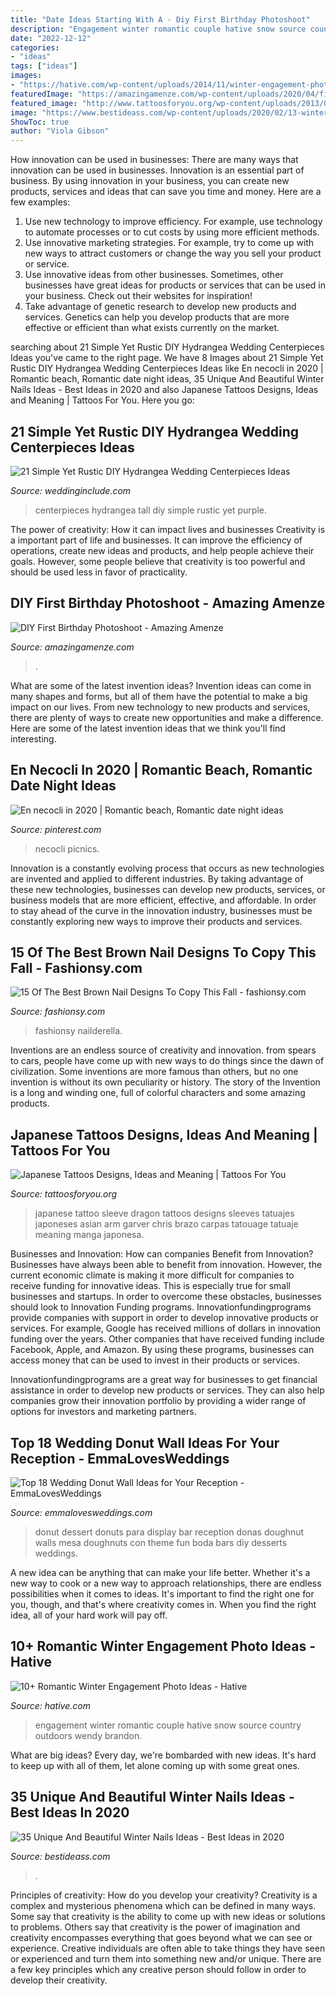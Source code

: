```yaml
---
title: "Date Ideas Starting With A - Diy First Birthday Photoshoot"
description: "Engagement winter romantic couple hative snow source country outdoors wendy brandon"
date: "2022-12-12"
categories:
- "ideas"
tags: ["ideas"]
images:
- "https://hative.com/wp-content/uploads/2014/11/winter-engagement-photo-ideas/13-winter-engagement-photo-ideas.jpg"
featuredImage: "https://amazingamenze.com/wp-content/uploads/2020/04/first-birthday-photoshoot-300x400.jpg"
featured_image: "http://www.tattoosforyou.org/wp-content/uploads/2013/09/Japanese-Sleeve-Tattoo.jpg"
image: "https://www.bestideass.com/wp-content/uploads/2020/02/13-winter-nail-ideas-24022020101613.jpg"
ShowToc: true
author: "Viola Gibson"
---
```



How innovation can be used in businesses: There are many ways that innovation can be used in businesses.
Innovation is an essential part of business. By using innovation in your business, you can create new products, services and ideas that can save you time and money. Here are a few examples: 
1. Use new technology to improve efficiency. For example, use technology to automate processes or to cut costs by using more efficient methods. 
2. Use innovative marketing strategies. For example, try to come up with new ways to attract customers or change the way you sell your product or service. 
3. Use innovative ideas from other businesses. Sometimes, other businesses have great ideas for products or services that can be used in your business. Check out their websites for inspiration! 
4. Take advantage of genetic research to develop new products and services. Genetics can help you develop products that are more effective or efficient than what exists currently on the market.

	

		
searching about 21 Simple Yet Rustic DIY Hydrangea Wedding Centerpieces Ideas you've came to the right page. We have 8 Images about 21 Simple Yet Rustic DIY Hydrangea Wedding Centerpieces Ideas like En necocli in 2020 | Romantic beach, Romantic date night ideas, 35 Unique And Beautiful Winter Nails Ideas - Best Ideas in 2020 and also Japanese Tattoos Designs, Ideas and Meaning | Tattoos For You. Here you go:
		
    
## 21 Simple Yet Rustic DIY Hydrangea Wedding Centerpieces Ideas

<img loading=lazy src="http://www.weddinginclude.com/wp-content/uploads/2017/07/Purple-and-White-Tall-Hydrangea-Centerpieces.jpg" onerror="this.onerror=null;this.src='https://tse2.mm.bing.net/th?id=OIP.DnSFLwfXAqWysoEVjvOtqwHaLH&amp;pid=15.1';" alt="21 Simple Yet Rustic DIY Hydrangea Wedding Centerpieces Ideas">

_Source: weddinginclude.com_

>centerpieces hydrangea tall diy simple rustic yet purple. 

	

The power of creativity: How it can impact lives and businesses
Creativity is a important part of life and businesses. It can improve the efficiency of operations, create new ideas and products, and help people achieve their goals. However, some people believe that creativity is too powerful and should be used less in favor of practicality.

    
## DIY First Birthday Photoshoot - Amazing Amenze

<img loading=lazy src="https://amazingamenze.com/wp-content/uploads/2020/04/first-birthday-photoshoot-300x400.jpg" onerror="this.onerror=null;this.src='https://tse4.mm.bing.net/th?id=OIP.dVmAyO6qQ_1eiQRG7qM8wwAAAA&amp;pid=15.1';" alt="DIY First Birthday Photoshoot - Amazing Amenze">

_Source: amazingamenze.com_

>. 

	

What are some of the latest invention ideas?
Invention ideas can come in many shapes and forms, but all of them have the potential to make a big impact on our lives. From new technology to new products and services, there are plenty of ways to create new opportunities and make a difference. Here are some of the latest invention ideas that we think you'll find interesting.

    
## En Necocli In 2020 | Romantic Beach, Romantic Date Night Ideas

<img loading=lazy src="https://i.pinimg.com/736x/cc/2f/04/cc2f04fe6b3f838dd9efa32386b8e337.jpg" onerror="this.onerror=null;this.src='https://tse4.mm.bing.net/th?id=OIP.BmgGuxq9BvCYtphpmpyMgAHaK_&amp;pid=15.1';" alt="En necocli in 2020 | Romantic beach, Romantic date night ideas">

_Source: pinterest.com_

>necocli picnics. 

	

Innovation is a constantly evolving process that occurs as new technologies are invented and applied to different industries. By taking advantage of these new technologies, businesses can develop new products, services, or business models that are more efficient, effective, and affordable. In order to stay ahead of the curve in the innovation industry, businesses must be constantly exploring new ways to improve their products and services.

    
## 15 Of The Best Brown Nail Designs To Copy This Fall - Fashionsy.com

<img loading=lazy src="https://fashionsy.com/wp-content/uploads/2016/08/OPI-Nordic-nail-art_1-630x875.jpg" onerror="this.onerror=null;this.src='https://tse3.mm.bing.net/th?id=OIP.5_2Orf95ppLazVpPzH3aGAHaKS&amp;pid=15.1';" alt="15 Of The Best Brown Nail Designs To Copy This Fall - fashionsy.com">

_Source: fashionsy.com_

>fashionsy nailderella. 

	

Inventions are an endless source of creativity and innovation. from spears to cars, people have come up with new ways to do things since the dawn of civilization. Some inventions are more famous than others, but no one invention is without its own peculiarity or history. The story of the Invention is a long and winding one, full of colorful characters and some amazing products.

    
## Japanese Tattoos Designs, Ideas And Meaning | Tattoos For You

<img loading=lazy src="http://www.tattoosforyou.org/wp-content/uploads/2013/09/Japanese-Sleeve-Tattoo.jpg" onerror="this.onerror=null;this.src='https://tse2.mm.bing.net/th?id=OIP.ds-wx0GMinjWO3F_q7H6sQHaPu&amp;pid=15.1';" alt="Japanese Tattoos Designs, Ideas and Meaning | Tattoos For You">

_Source: tattoosforyou.org_

>japanese tattoo sleeve dragon tattoos designs sleeves tatuajes japoneses asian arm garver chris brazo carpas tatouage tatuaje meaning manga japonesa. 

	

Businesses and Innovation: How can companies Benefit from Innovation?
Businesses have always been able to benefit from innovation. However, the current economic climate is making it more difficult for companies to receive funding for innovative ideas. This is especially true for small businesses and startups. In order to overcome these obstacles, businesses should look to Innovation Funding programs.
Innovationfundingprograms provide companies with support in order to develop innovative products or services. For example, Google has received millions of dollars in innovation funding over the years. Other companies that have received funding include Facebook, Apple, and Amazon. By using these programs, businesses can access money that can be used to invest in their products or services.

Innovationfundingprograms are a great way for businesses to get financial assistance in order to develop new products or services. They can also help companies grow their innovation portfolio by providing a wider range of options for investors and marketing partners.

    
## Top 18 Wedding Donut Wall Ideas For Your Reception - EmmaLovesWeddings

<img loading=lazy src="http://emmalovesweddings.com/wp-content/uploads/2018/06/mouth-watering-wedding-donut-wall-ideas.jpg" onerror="this.onerror=null;this.src='https://tse2.mm.bing.net/th?id=OIP.rZao_X9nht7_W8fFZGxRmgHaJ4&amp;pid=15.1';" alt="Top 18 Wedding Donut Wall Ideas for Your Reception - EmmaLovesWeddings">

_Source: emmalovesweddings.com_

>donut dessert donuts para display bar reception donas doughnut walls mesa doughnuts con theme fun boda bars diy desserts weddings. 

	

A new idea can be anything that can make your life better. Whether it's a new way to cook or a new way to approach relationships, there are endless possibilities when it comes to ideas. It's important to find the right one for you, though, and that's where creativity comes in. When you find the right idea, all of your hard work will pay off.

    
## 10+ Romantic Winter Engagement Photo Ideas - Hative

<img loading=lazy src="https://hative.com/wp-content/uploads/2014/11/winter-engagement-photo-ideas/13-winter-engagement-photo-ideas.jpg" onerror="this.onerror=null;this.src='https://tse2.mm.bing.net/th?id=OIP.FjAmDECbjysfJG06-GnXeQHaLH&amp;pid=15.1';" alt="10+ Romantic Winter Engagement Photo Ideas - Hative">

_Source: hative.com_

>engagement winter romantic couple hative snow source country outdoors wendy brandon. 

	

What are big ideas?
Every day, we're bombarded with new ideas. It's hard to keep up with all of them, let alone coming up with some great ones.

    
## 35 Unique And Beautiful Winter Nails Ideas - Best Ideas In 2020

<img loading=lazy src="https://www.bestideass.com/wp-content/uploads/2020/02/13-winter-nail-ideas-24022020101613.jpg" onerror="this.onerror=null;this.src='https://tse3.mm.bing.net/th?id=OIP.2tMgP_hHFZALvSydzCFYqwHaJx&amp;pid=15.1';" alt="35 Unique And Beautiful Winter Nails Ideas - Best Ideas in 2020">

_Source: bestideass.com_

>. 

	

Principles of creativity: How do you develop your creativity?
Creativity is a complex and mysterious phenomena which can be defined in many ways. Some say that creativity is the ability to come up with new ideas or solutions to problems. Others say that creativity is the power of imagination and creativity encompasses everything that goes beyond what we can see or experience. Creative individuals are often able to take things they have seen or experienced and turn them into something new and/or unique. There are a few key principles which any creative person should follow in order to develop their creativity.

